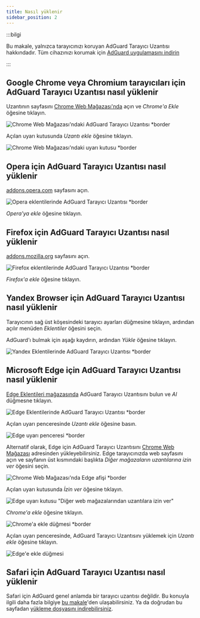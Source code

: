 ```yaml
---
title: Nasıl yüklenir
sidebar_position: 2
---
```


:::bilgi

Bu makale, yalnızca tarayıcınızı koruyan AdGuard Tarayıcı Uzantısı hakkındadır. Tüm cihazınızı korumak için [AdGuard uygulamasını indirin](https://agrd.io/download-kb-adblock)

:::

## Google Chrome veya Chromium tarayıcıları için AdGuard Tarayıcı Uzantısı nasıl yüklenir

Uzantının sayfasını [Chrome Web Mağazası'nda](https://agrd.io/extension_chrome) açın ve *Chrome'a Ekle* öğesine tıklayın.

![Chrome Web Mağazası'ndaki AdGuard Tarayıcı Uzantısı *border](https://cdn.adtidy.org/content/Kb/ad_blocker/browser_extension/ad_blocker_browser_extension_chrome.png)

Açılan uyarı kutusunda *Uzantı ekle* öğesine tıklayın.

![Chrome Web Mağazası'ndaki uyarı kutusu *border](https://cdn.adtidy.org/content/Kb/ad_blocker/browser_extension/ad_blocker_browser_extension_chrome1.png)

## Opera için AdGuard Tarayıcı Uzantısı nasıl yüklenir

[addons.opera.com](https://agrd.io/extension_opera) sayfasını açın.

![Opera eklentilerinde AdGuard Tarayıcı Uzantısı *border](https://cdn.adtidy.org/content/Kb/ad_blocker/browser_extension/ad_blocker_browser_extension_opera.png)

*Opera'ya ekle* öğesine tıklayın.

## Firefox için AdGuard Tarayıcı Uzantısı nasıl yüklenir

[addons.mozilla.org](https://agrd.io/extension_firefox) sayfasını açın.

![Firefox eklentilerinde AdGuard Tarayıcı Uzantısı *border](https://cdn.adtidy.org/content/Kb/ad_blocker/browser_extension/ad_blocker_browser_extension_firefox.png)

*Firefox'a ekle* öğesine tıklayın.

## Yandex Browser için AdGuard Tarayıcı Uzantısı nasıl yüklenir

Tarayıcının sağ üst köşesindeki tarayıcı ayarları düğmesine tıklayın, ardından açılır menüden *Eklentiler* öğesini seçin.

AdGuard'ı bulmak için aşağı kaydırın, ardından *Yükle* öğesine tıklayın.

![Yandex Eklentilerinde AdGuard Tarayıcı Uzantısı *border](https://cdn.adtidy.org/content/Kb/ad_blocker/browser_extension/ad_blocker_browser_extension_yandex.png)

## Microsoft Edge için AdGuard Tarayıcı Uzantısı nasıl yüklenir

[Edge Eklentileri mağazasında](https://agrd.io/extension_edge) AdGuard Tarayıcı Uzantısını bulun ve *Al* düğmesne tıklayın.

![Edge Eklentilerinde AdGuard Tarayıcı Uzantısı *border](https://cdn.adtidy.org/content/Kb/ad_blocker/browser_extension/ad_blocker_browser_extension_edge.png)

Açılan uyarı penceresinde *Uzantı ekle* öğesine basın.

![Edge uyarı penceresi *border](https://cdn.adtidy.org/content/Kb/ad_blocker/browser_extension/ad_blocker_browser_extension_edge1.png)

Alternatif olarak, Edge için AdGuard Tarayıcı Uzantısını [Chrome Web Mağazası](https://agrd.io/extension_chrome) adresinden yükleyebilirsiniz. Edge tarayıcınızda web sayfasını açın ve sayfanın üst kısmındaki başlıkta *Diğer mağazaların uzantılarına izin ver* öğesini seçin.

![Chrome Web Mağazası'nda Edge afişi *border](https://cdn.adtidy.org/content/Kb/ad_blocker/browser_extension/edge_banner.jpg)

Açılan uyarı kutusunda *İzin ver* öğesine tıklayın.

![Edge uyarı kutusu "Diğer web mağazalarından uzantılara izin ver"](https://cdn.adtidy.org/content/Kb/ad_blocker/browser_extension/allow_from_stores.jpg)

*Chrome'a ekle* öğesine tıklayın.

![Chrome'a ekle düğmesi *border](https://cdn.adtidy.org/content/Kb/ad_blocker/browser_extension/add_to_chrome.jpg)

Açılan uyarı penceresinde, AdGuard Tarayıcı Uzantısını yüklemek için *Uzantı ekle* öğesine tıklayın.

![Edge'e ekle düğmesi](https://cdn.adtidy.org/content/Kb/ad_blocker/browser_extension/add_to_edge.jpg)

## Safari için AdGuard Tarayıcı Uzantısı nasıl yüklenir

Safari için AdGuard genel anlamda bir tarayıcı uzantısı değildir. Bu konuyla ilgili daha fazla bilgiye [bu makale](/adguard-for-safari/overview)'den ulaşabilirsiniz. Ya da doğrudan bu sayfadan [yükleme dosyasını indirebilirsiniz](https://agrd.io/safari_release).
